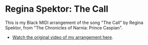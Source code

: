 # Regina Spektor: The Call

This is my Black MIDI arrangement of the song "The Call" by Regina Spektor,
from "The Chronicles of Narnia: Prince Caspian".

* [Watch the original video of my arrangement here](https://youtu.be/bO5GM_VctkA).
